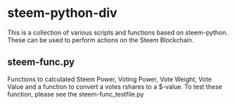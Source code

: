 # steem-python-div
This is a collection of various scripts and functions based on steem-python. These can be used to perform actions on the Steem Blockchain.

## steem-func.py
Functions to calculated Steem Power, Voting Power, Vote Weight, Vote Value and a function to convert a votes rshares to a $-value. 
To test these function, please see the steem-func_testfile.py
